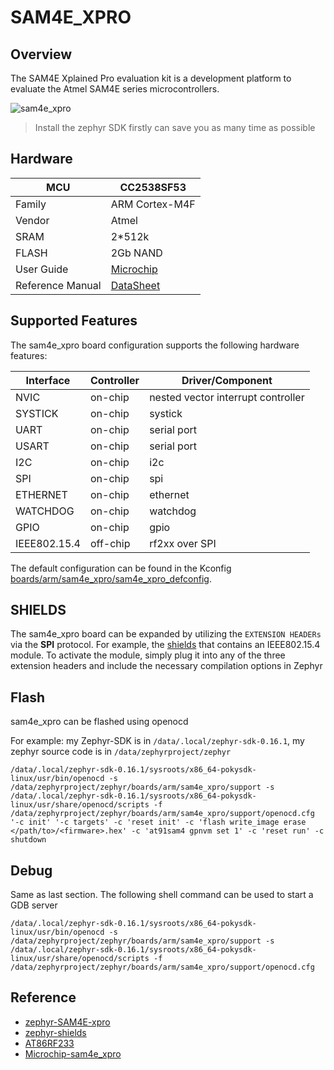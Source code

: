 # SAM4E_XPRO

## Overview

The SAM4E Xplained Pro evaluation kit is a development platform to evaluate the Atmel SAM4E series microcontrollers.

![sam4e_xpro](https://docs.zephyrproject.org/latest/_images/sam4e_xpro.jpg)

> Install the zephyr SDK firstly can save you as many time as possible 

## Hardware

| MCU              | CC2538SF53                                                   |
| ---------------- | ------------------------------------------------------------ |
| Family           | ARM Cortex-M4F                                               |
| Vendor           | Atmel                                                        |
| SRAM             | 2*512k                                                       |
| FLASH            | 2Gb NAND                                                     |
| User Guide       | [Microchip](http://ww1.microchip.com/downloads/en/DeviceDoc/Atmel-42216-SAM4E-Xplained-Pro_User-Guide.pdf) |
| Reference Manual | [DataSheet](https://ww1.microchip.com/downloads/aemDocuments/documents/OTH/ProductDocuments/DataSheets/Atmel-11157-32-bit-Cortex-M4-Microcontroller-SAM4E16-SAM4E8_Datasheet.pdf) |

## Supported Features

The sam4e_xpro board configuration supports the following hardware features:

| Interface    | Controller | Driver/Component                   |
| ------------ | ---------- | ---------------------------------- |
| NVIC         | on-chip    | nested vector interrupt controller |
| SYSTICK      | on-chip    | systick                            |
| UART         | on-chip    | serial port                        |
| USART        | on-chip    | serial port                        |
| I2C          | on-chip    | i2c                                |
| SPI          | on-chip    | spi                                |
| ETHERNET     | on-chip    | ethernet                           |
| WATCHDOG     | on-chip    | watchdog                           |
| GPIO         | on-chip    | gpio                               |
| IEEE802.15.4 | off-chip   | rf2xx over SPI                     |

The default configuration can be found in the Kconfig [boards/arm/sam4e_xpro/sam4e_xpro_defconfig](https://github.com/zephyrproject-rtos/zephyr/blob/main/boards/arm/sam4e_xpro/sam4e_xpro_defconfig).

## SHIELDS

The sam4e_xpro board can be expanded by utilizing the `EXTENSION HEADERs` via the **SPI** protocol. For example, the [shields](https://docs.zephyrproject.org/latest/boards/shields/atmel_rf2xx/doc/index.html) that contains an IEEE802.15.4 module. To activate the module, simply plug it into any of the three extension headers and include the necessary compilation options in Zephyr

## Flash

sam4e_xpro can be flashed using openocd

For example: my Zephyr-SDK is in `/data/.local/zephyr-sdk-0.16.1`, my zephyr source code is in `/data/zephyrproject/zephyr`  

```shell
/data/.local/zephyr-sdk-0.16.1/sysroots/x86_64-pokysdk-linux/usr/bin/openocd -s /data/zephyrproject/zephyr/boards/arm/sam4e_xpro/support -s /data/.local/zephyr-sdk-0.16.1/sysroots/x86_64-pokysdk-linux/usr/share/openocd/scripts -f /data/zephyrproject/zephyr/boards/arm/sam4e_xpro/support/openocd.cfg '-c init' '-c targets' -c 'reset init' -c 'flash write_image erase </path/to>/<firmware>.hex' -c 'at91sam4 gpnvm set 1' -c 'reset run' -c shutdown
```

## Debug

Same as last section. The following shell command can be used to start a GDB server  

```shell
/data/.local/zephyr-sdk-0.16.1/sysroots/x86_64-pokysdk-linux/usr/bin/openocd -s /data/zephyrproject/zephyr/boards/arm/sam4e_xpro/support -s /data/.local/zephyr-sdk-0.16.1/sysroots/x86_64-pokysdk-linux/usr/share/openocd/scripts -f /data/zephyrproject/zephyr/boards/arm/sam4e_xpro/support/openocd.cfg
```

## Reference

- [zephyr-SAM4E-xpro](https://docs.zephyrproject.org/latest/boards/arm/sam4e_xpro/doc/index.html)
- [zephyr-shields](https://docs.zephyrproject.org/latest/boards/shields/atmel_rf2xx/doc/index.html)
- [AT86RF233](https://www.microchip.com/en-us/development-tool/ATREB233-XPRO)
- [Microchip-sam4e_xpro](https://www.microchip.com/en-us/development-tool/atsam4e-xpro#)

